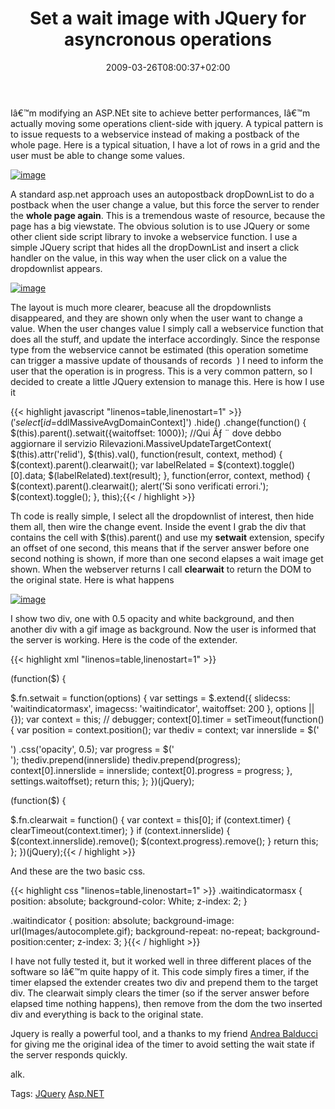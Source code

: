 ﻿---
title: "Set a wait image with JQuery for asyncronous operations"
description: ""
date: 2009-03-26T08:00:37+02:00
draft: false
tags: [ASPNET]
categories: [ASPNET]
---
Iâ€™m modifying an ASP.NEt site to achieve better performances, Iâ€™m actually moving some operations client-side with jquery. A typical pattern is to issue requests to a webservice instead of making a postback of the whole page. Here is a typical situation, I have a lot of rows in a grid and the user must be able to change some values.

[![image](http://www.codewrecks.com/blog/wp-content/uploads/2009/03/image-thumb4.png "image")](http://www.codewrecks.com/blog/wp-content/uploads/2009/03/image4.png)

A standard asp.net approach uses an autopostback dropDownList to do a postback when the user change a value, but this force the server to render the  **whole page again**. This is a tremendous waste of resource, because the page has a big viewstate. The obvious solution is to use JQuery or some other client side script library to invoke a webservice function. I use a simple JQuery script that hides all the dropDownList and insert a click handler on the value, in this way when the user click on a value the dropdownlist appears.

[![image](http://www.codewrecks.com/blog/wp-content/uploads/2009/03/image-thumb5.png "image")](http://www.codewrecks.com/blog/wp-content/uploads/2009/03/image5.png)

The layout is much more clearer, beacuse all the dropdownlists disappeared, and they are shown only when the user want to change a value. When the user changes value I simply call a webservice function that does all the stuff, and update the interface accordingly. Since the response type from the webservice cannot be estimated (this operation sometime can trigger a massive update of thousands of records  ) I need to inform the user that the operation is in progress. This is a very common pattern, so I decided to create a little JQuery extension to manage this. Here is how I use it

{{< highlight javascript "linenos=table,linenostart=1" >}}
$('select[id$=ddlMassiveAvgDomainContext]')
  .hide()
  .change(function() {
      $(this).parent().setwait({waitoffset: 1000});
      //Qui Ãƒ ¨ dove debbo aggiornare il servizio
      Rilevazioni.MassiveUpdateTargetContext(
      $(this).attr('relid'),
      $(this).val(),
       function(result, context, method) {
          $(context).parent().clearwait();
          var labelRelated = $(context).toggle()[0].data;
          $(labelRelated).text(result);
       },
      function(error, context, method) {
         $(context).parent().clearwait();
         alert('Si sono verificati errori.');
         $(context).toggle();
      },
      this);{{< / highlight >}}

<!-- Code inserted with Steve Dunn's Windows Live Writer Code Formatter Plugin.  http://dunnhq.com -->

Th code is really simple, I select all the dropdownlist of interest, then hide them all, then wire the change event. Inside the event I grab the div that contains the cell with $(this).parent() and use my  **setwait** extension, specify an offset of one second, this means that if the server answer before one second nothing is shown, if more than one second elapses a wait image get shown. When the webserver returns I call  **clearwait** to return the DOM to the original state. Here is what happens

[![image](http://www.codewrecks.com/blog/wp-content/uploads/2009/03/image-thumb6.png "image")](http://www.codewrecks.com/blog/wp-content/uploads/2009/03/image6.png)

I show two div, one with 0.5 opacity and white background, and then another div with a gif image as background. Now the user is informed that the server is working. Here is the code of the extender.

{{< highlight xml "linenos=table,linenostart=1" >}}

(function($) {

   $.fn.setwait = function(options) {
      var settings = $.extend({
         slidecss: 'waitindicatormasx',
         imagecss: 'waitindicator',
         waitoffset: 200
      }, options || {});
      var context = this;
//      debugger;
      context[0].timer = setTimeout(function() {
         var position = context.position();
         var thediv = context;
         var innerslide = $('<div style="width:' + thediv.width() + 'px; height:' + thediv.height() + 'px" class="' + settings.slidecss + '" />')
           .css('opacity', 0.5);
         var progress = $('<div style="width:' + thediv.width() + 'px; height:' + thediv.height() + 'px" class="' + settings.imagecss + '"/>');
         thediv.prepend(innerslide)
         thediv.prepend(progress);
         context[0].innerslide = innerslide;
         context[0].progress = progress;
      }, settings.waitoffset);
      return this;
   };
})(jQuery);

(function($) {

   $.fn.clearwait = function() {
      var context = this[0];
      if (context.timer) {
         clearTimeout(context.timer);
      }
      if (context.innerslide) {
         $(context.innerslide).remove();
         $(context.progress).remove();
      }
      return this;
   };
})(jQuery);{{< / highlight >}}

<!-- Code inserted with Steve Dunn's Windows Live Writer Code Formatter Plugin.  http://dunnhq.com -->

And these are the two basic css.

{{< highlight css "linenos=table,linenostart=1" >}}
.waitindicatormasx 
{
   position: absolute;
   background-color: White;
   z-index: 2;
}

.waitindicator 
{
   position: absolute;
   background-image: url(Images/autocomplete.gif);
   background-repeat: no-repeat;
   background-position:center;
   z-index: 3;
}{{< / highlight >}}

<!-- Code inserted with Steve Dunn's Windows Live Writer Code Formatter Plugin.  http://dunnhq.com -->

I have not fully tested it, but it worked well in three different places of the software so Iâ€™m quite happy of it. This code simply fires a timer, if the timer elapsed the extender creates two div and prepend them to the target div. The clearwait simply clears the timer (so if the server answer before elapsed time nothing happens), then remove from the dom the two inserted div and everything is back to the original state.

Jquery is really a powerful tool, and a thanks to my friend [Andrea Balducci](http://dotnetmarche.org/blogs/andreabalducci/) for giving me the original idea of the timer to avoid setting the wait state if the server responds quickly.

alk.

Tags: [JQuery](http://technorati.com/tag/JQuery) [Asp.NET](http://technorati.com/tag/Asp.NET)
